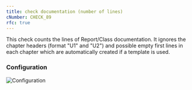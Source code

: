 ```yaml
---
title: check documentation (number of lines)
cNumber: CHECK_89
rfc: true
---
```


This check counts the lines of Report/Class documentation. It ignores the chapter headers (format "U1" and "U2") and possible empty first lines in each chapter which are automatically created if a template is used.

### Configuration
![Configuration](/img/89_conf.png)
